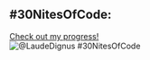 ## #30NitesOfCode:
  [Check out my progress!](https://www.codedex.io/@LaudeDignus/30-nites-of-code)  
  ![@LaudeDignus #30NitesOfCode](https://www.codedex.io/api/petStatus?user=LaudeDignus)
